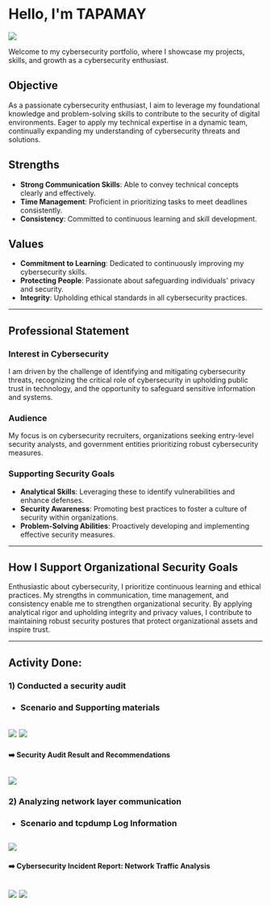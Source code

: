 # Hello, I'm TAPAMAY
<a href="https://www.linkedin.com/in/tapamay-059952235"><img src="https://img.shields.io/badge/-LinkedIn-0072b1?&style=for-the-badge&logo=linkedin&logoColor=white" /></a>

Welcome to my cybersecurity portfolio, where I showcase my projects, skills, and growth as a cybersecurity enthusiast.

## Objective
As a passionate cybersecurity enthusiast, I aim to leverage my foundational knowledge and problem-solving skills to contribute to the security of digital environments. Eager to apply my technical expertise in a dynamic team, continually expanding my understanding of cybersecurity threats and solutions.


## Strengths

- **Strong Communication Skills**: Able to convey technical concepts clearly and effectively.
- **Time Management**: Proficient in prioritizing tasks to meet deadlines consistently.
- **Consistency**: Committed to continuous learning and skill development.


## Values

- **Commitment to Learning**: Dedicated to continuously improving my cybersecurity skills.
- **Protecting People**: Passionate about safeguarding individuals' privacy and security.
- **Integrity**: Upholding ethical standards in all cybersecurity practices.


___
## Professional Statement

### Interest in Cybersecurity
I am driven by the challenge of identifying and mitigating cybersecurity threats, recognizing the critical role of cybersecurity in upholding public trust in technology, and the opportunity to safeguard sensitive information and systems.

### Audience
My focus is on cybersecurity recruiters, organizations seeking entry-level security analysts, and government entities prioritizing robust cybersecurity measures.

### Supporting Security Goals
- **Analytical Skills**: Leveraging these to identify vulnerabilities and enhance defenses.
- **Security Awareness**: Promoting best practices to foster a culture of security within organizations.
- **Problem-Solving Abilities**: Proactively developing and implementing effective security measures.
___
  
 ## How I Support Organizational Security Goals
 Enthusiastic about cybersecurity, I prioritize continuous learning and ethical practices. My strengths in communication, time management, and consistency enable me to strengthen organizational security. By applying analytical rigor and upholding integrity and privacy values, I contribute to maintaining robust security postures that protect organizational assets and inspire trust.
___

## Activity Done: 
### 1) Conducted a security audit
- ###  Scenario and Supporting materials
## <a href="https://docs.google.com/document/d/1nGmFADD9ivxm6LwvVEVWji9PvLEsLjbZqi6p3-MrdoY/edit?usp=sharing"><img src="https://img.shields.io/badge/-Scenario of the Activity-0072b1?&logo=googledrive" /></a>    <a href="https://docs.google.com/document/d/1XBkMcMKLP8EWu8T24wtp3R9kTNV-jTV6yUA8XzI4iiY/edit?usp=sharing"><img src="https://img.shields.io/badge/-Assessment Test Report-0072b1?&logo=googledrive" /></a>
#### :arrow_right: Security Audit Result and Recommendations
## <a href="https://docs.google.com/document/d/1iQVcwg8bcHU79E6fV0_qvN7Kl5-bR2syk2bYDs01MBg/edit?usp=sharing"><img src="https://img.shields.io/badge/-Audit Report and Recommendation-0072b1?&logo=googledrive" /></a>

### 2) Analyzing network layer communication
- ### Scenario and tcpdump Log Information
## <a href="https://docs.google.com/document/d/1RH8H1e-r69CX6EqqYueBz864TGBY-rY0qhyZ8Dw-lJ0/edit?usp=sharing"><img src="https://img.shields.io/badge/-tcpdump Log Data Information-0072b1?&logo=googledrive"/></a> 

#### :arrow_right: Cybersecurity Incident Report: Network Traffic Analysis
 ## <a href="https://docs.google.com/document/d/1CT4W1uPphRIrKISQmqU7Wtprf7DJ5poFFcAQ_y6_eIg/edit?usp=sharing&resourcekey=0-QmhZyWMYloKckVpLHcr_xQ"><img src="https://img.shields.io/badge/-Cybersecurity Incident Report-0072b1?&logo=googledrive" /></a>      <a href="https://docs.google.com/document/d/1rIdpO9FeQA_dvfUmhfiy_MlAyunwyB3p3gZlgO7Dfoc/edit?usp=sharing"><img src="https://img.shields.io/badge/-The Exemplar Explained-0072b1?&logo=googledrive" /></a>
 
